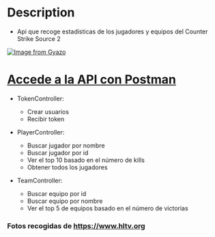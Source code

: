 # Description
- Api que recoge estadísticas de los jugadores y equipos del Counter Strike Source 2

[![Image from Gyazo](https://i.gyazo.com/23215ef93782fb9c7d943a90620c6e71.png)](https://gyazo.com/23215ef93782fb9c7d943a90620c6e71)
# [Accede a la API con Postman](https://api.postman.com/collections/32617581-dafc0106-e56a-44f1-9660-9eef9de01578?access_key=PMAT-01HSH30GCZFAXNCAGA1SRPQB22)
- TokenController:
  - Crear usuarios
  - Recibir token
 
- PlayerController:
  - Buscar jugador por nombre
  - Buscar jugador por id
  - Ver el top 10 basado en el número de kills
  - Obtener todos los jugadores
 
- TeamController:
  - Buscar equipo por id
  - Buscar equipo por nombre
  - Ver el top 5 de equipos basado en el número de victorias
 
### Fotos recogidas de https://www.hltv.org
